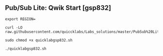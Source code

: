 ## Pub/Sub Lite: Qwik Start [gsp832]

```
export REGION=

curl -LO raw.githubusercontent.com/quiccklabs/Labs_solutions/master/PubSub%20Lite%20Qwik%20Start/quicklabgsp832.sh

sudo chmod +x quicklabgsp832.sh

./quicklabgsp832.sh
```
